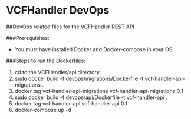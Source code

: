 # VCFHandler DevOps
##DevOps related files for the VCFHandler REST API

###Prerequisites:
- You must have installed Docker and Docker-compose in your OS.

###Steps to run the Dockerfiles:

1. cd to the VCFHandler/api directory.
2. sudo docker build -f devops/migrations/Dockerfile -t vcf-handler-api-migrations .
3. docker tag vcf-handler-api-migrations vcf-handler-api-migrations:0.1
4. sudo docker build -f devops/api/Dockerfile -t vcf-handler-api .
5. docker tag vcf-handler-api vcf-handler-api:0.1
6. docker-compose up -d